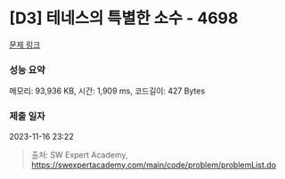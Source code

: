 # [D3] 테네스의 특별한 소수 - 4698 

[문제 링크](https://swexpertacademy.com/main/code/problem/problemDetail.do?contestProbId=AWRuoqCKkE0DFAXt) 

### 성능 요약

메모리: 93,936 KB, 시간: 1,909 ms, 코드길이: 427 Bytes

### 제출 일자

2023-11-16 23:22



> 출처: SW Expert Academy, https://swexpertacademy.com/main/code/problem/problemList.do
